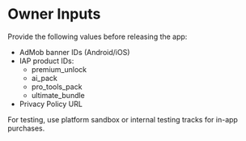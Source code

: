 # Owner Inputs

Provide the following values before releasing the app:

- AdMob banner IDs (Android/iOS)
- IAP product IDs:
  - premium_unlock
  - ai_pack
  - pro_tools_pack
  - ultimate_bundle
- Privacy Policy URL

For testing, use platform sandbox or internal testing tracks for in-app purchases.
